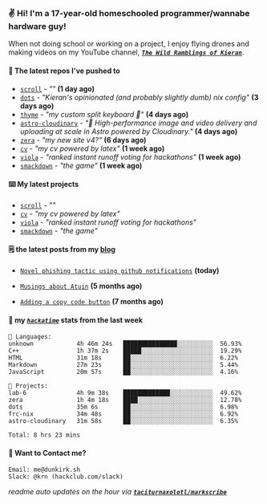 ### ✌️ Hi! I'm a 17-year-old homeschooled programmer/wannabe hardware guy!

When not doing school or working on a project, I enjoy flying drones and making videos on my YouTube channel, [**_`The Wild Ramblings of Kieran`_**](https://youtube.com/@kieran.rambles).

#### 👷 The latest repos I've pushed to

- [`scroll`](https://github.com/taciturnaxolotl/scroll) - _""_ **(1 day ago)**
- [`dots`](https://github.com/taciturnaxolotl/dots) - _"Kieran's opinionated (and probably slightly dumb) nix config"_ **(3 days ago)**
- [`thyme`](https://github.com/taciturnaxolotl/thyme) - _"my custom split keyboard 🫶"_ **(4 days ago)**
- [`astro-cloudinary`](https://github.com/cloudinary-community/astro-cloudinary) - _"🚀 High-performance image and video delivery and uploading at scale in Astro powered by Cloudinary."_ **(4 days ago)**
- [`zera`](https://github.com/taciturnaxolotl/zera) - _"my new site v4?"_ **(6 days ago)**
- [`cv`](https://github.com/taciturnaxolotl/cv) - _"my cv powered by latex"_ **(1 week ago)**
- [`viola`](https://github.com/taciturnaxolotl/viola) - _"ranked instant runoff voting for hackathons"_ **(1 week ago)**
- [`smackdown`](https://github.com/taciturnaxolotl/smackdown) - _"the game"_ **(1 week ago)**

#### ⌨️ My latest projects

- [`scroll`](https://github.com/taciturnaxolotl/scroll) - _""_
- [`cv`](https://github.com/taciturnaxolotl/cv) - _"my cv powered by latex"_
- [`viola`](https://github.com/taciturnaxolotl/viola) - _"ranked instant runoff voting for hackathons"_
- [`smackdown`](https://github.com/taciturnaxolotl/smackdown) - _"the game"_

#### 🗒️ the latest posts from my [blog](https://dunkirk.sh)

- [`Novel phishing tactic using github notifications`](https://dunkirk.sh/blog/github-phishing/) **(today)**

- [`Musings about Atuin`](https://dunkirk.sh/blog/atuin/) **(5 months ago)**

- [`Adding a copy code button`](https://dunkirk.sh/blog/adding-a-copy-button/) **(7 months ago)**



#### 📡 my [_`hackatime`_](https://waka.hackclub.com) stats from the last week

```text
💾 Languages:
unknown            4h 46m 24s   ███████████████░░░░░░░░░░  56.93%
C++                1h 37m 2s    █████░░░░░░░░░░░░░░░░░░░░  19.29%
HTML               31m 18s      ██░░░░░░░░░░░░░░░░░░░░░░░  6.22%
Markdown           27m 23s      ██░░░░░░░░░░░░░░░░░░░░░░░  5.44%
JavaScript         20m 57s      ██░░░░░░░░░░░░░░░░░░░░░░░  4.16%

💼 Projects:
lab-6              4h 9m 38s    █████████████░░░░░░░░░░░░  49.62%
zera               1h 4m 18s    ████░░░░░░░░░░░░░░░░░░░░░  12.78%
dots               35m 6s       ██░░░░░░░░░░░░░░░░░░░░░░░  6.98%
frc-nix            34m 48s      ██░░░░░░░░░░░░░░░░░░░░░░░  6.92%
astro-cloudinary   31m 58s      ██░░░░░░░░░░░░░░░░░░░░░░░  6.35%

Total: 8 hrs 23 mins
```

#### 📮 Want to Contact me?

```text
Email: me@dunkirk.sh
Slack: @krn (hackclub.com/slack)
```

_readme auto updates on the hour via [**`taciturnaxolotl/markscribe`**](https://github.com/taciturnaxolotl/markscribe)_
